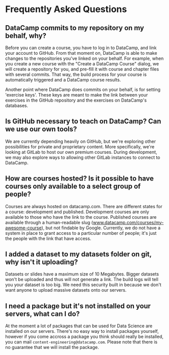 # Frequently Asked Questions

## DataCamp commits to my repository on my behalf, why?

Before you can create a course, you have to log in to DataCamp, and link your account to GitHub. From that moment on, DataCamp is able to make changes to the repositories you've linked on your behalf. For example, when you create a new course with the "Create a DataCamp Course" dialog, we will create a repository for you, and pre-fill it with course and chapter files with several commits. That way, the build process for your course is automatically triggered and a DataCamp course results.

Another point where DataCamp does commits on your behalf, is for setting 'exercise keys'. These keys are meant to make the link between your exercises in the GitHub repository and the exercises on DataCamp's databases.

## Is GitHub necessary to teach on DataCamp? Can we use our own tools?

We are currently depending heavily on GitHub, but we're exploring other possibilities for private and proprietary content. More specifically, we're looking at GitLab to host our own premium courses. During development, we may also explore ways to allowing other GitLab instances to connect to DataCamp.

## How are courses hosted? Is it possible to have courses only available to a select group of people?

Courses are always hosted on datacamp.com. There are different states for a course: development and published. Development courses are only available to those who have the link to the course. Published courses are available through a human-readable slug (www.datacamp.com/courses/my-awesome-course), but not findable by Google. Currently, we do not have a system in place to grant access to a particular number of people; it's just the people with the link that have access.

## I added a dataset to my datasets folder on git, why isn't it uploading?

Datasets or slides have a maximum size of 10 Megabytes. Bigger datasets won't be uploaded and thus will not generate a link. The build logs will tell you your dataset is too big. We need this security built in because we don't want anyone to upload massive datasets onto our servers.

## I need a package but it's not installed on your servers, what can I do?

At the moment a lot of packages that can be used for Data Science are installed on our servers. There's no easy way to install packages yourself, however if you come accross a package you think should really be installed, you can mail `content-engineering@datacamp.com`. Please note that there is no guarantee that we will install the package.



